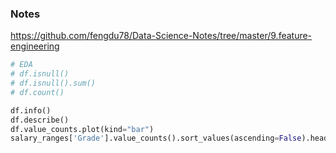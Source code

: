 

### Notes

https://github.com/fengdu78/Data-Science-Notes/tree/master/9.feature-engineering



```python
# EDA
# df.isnull()
# df.isnull().sum()
# df.count()

df.info()
df.describe()
df.value_counts.plot(kind="bar")
salary_ranges['Grade'].value_counts().sort_values(ascending=False).head(20).plot(kind='bar')
```







